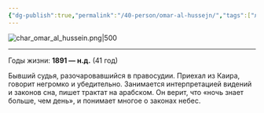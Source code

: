 ```yaml
---
{"dg-publish":true,"permalink":"/40-person/omar-al-hussejn/","tags":["личность/клуб"]}
---
```


![char_omar_al_hussein.png|500](/img/user/90.%20files/char_omar_al_hussein.png)
***
Годы жизни: **1891 — н.д.** (41 год)

Бывший судья, разочаровавшийся в правосудии. Приехал из Каира, говорит негромко и убедительно. Занимается интерпретацией видений и законов сна, пишет трактат на арабском. Он верит, что «ночь знает больше, чем день», и понимает многое о законах небес.